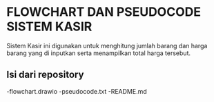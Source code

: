 # FLOWCHART DAN PSEUDOCODE SISTEM KASIR

Sistem Kasir ini digunakan untuk menghitung jumlah barang dan harga barang yang di inputkan serta menampilkan total harga tersebut.

## Isi dari repository
-flowchart.drawio
-pseudocode.txt
-README.md



